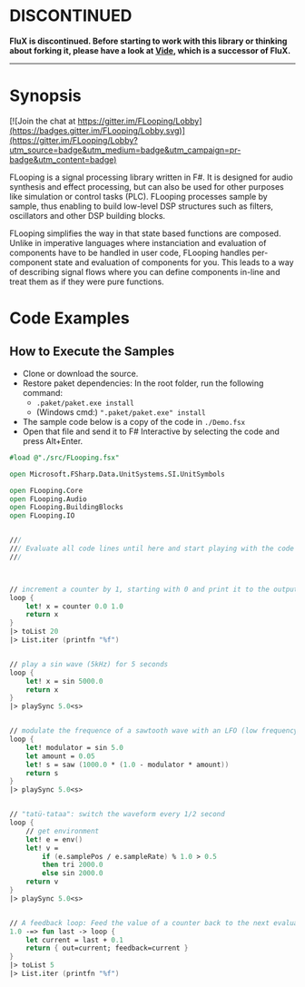 # DISCONTINUED

**FluX is discontinued. Before starting to work with this library or thinking about forking it, please have a look at [Vide](https://github.com/vide-collabo/Vide), which is a successor of FluX.**

--------------------------

# Synopsis

[![Join the chat at https://gitter.im/FLooping/Lobby](https://badges.gitter.im/FLooping/Lobby.svg)](https://gitter.im/FLooping/Lobby?utm_source=badge&utm_medium=badge&utm_campaign=pr-badge&utm_content=badge)

FLooping is a signal processing library written in F#. It is designed for audio synthesis and effect processing, but can also be used for other purposes like simulation or control tasks (PLC). FLooping processes sample by sample, thus enabling to build low-level DSP structures such as filters, oscillators and other DSP building blocks.

FLooping simplifies the way in that state based functions are composed. Unlike in imperative languages where instanciation and evaluation of components have to be handled in user code, FLooping handles per-component state and evaluation of components for you. This leads to a way of describing signal flows where you can define components in-line and treat them as if they were pure functions.

# Code Examples

## How to Execute the Samples

* Clone or download the source.
* Restore paket dependencies: In the root folder, run the following command:
    * ```.paket/paket.exe install```
    * (Windows cmd:) ```".paket/paket.exe" install```
* The sample code below is a copy of the code in `./Demo.fsx`
* Open that file and send it to F# Interactive by selecting the code and press Alt+Enter.

```fsharp
#load @"./src/FLooping.fsx"

open Microsoft.FSharp.Data.UnitSystems.SI.UnitSymbols

open FLooping.Core
open FLooping.Audio
open FLooping.BuildingBlocks
open FLooping.IO


///
/// Evaluate all code lines until here and start playing with the code below.
///



// increment a counter by 1, starting with 0 and print it to the output.
loop {
    let! x = counter 0.0 1.0
    return x
}
|> toList 20
|> List.iter (printfn "%f")


// play a sin wave (5kHz) for 5 seconds
loop {
    let! x = sin 5000.0
    return x
}
|> playSync 5.0<s>


// modulate the frequence of a sawtooth wave with an LFO (low frequency oscillator)
loop {
    let! modulator = sin 5.0
    let amount = 0.05
    let! s = saw (1000.0 * (1.0 - modulator * amount))
    return s
}
|> playSync 5.0<s>


// "tatü-tataa": switch the waveform every 1/2 second
loop {
    // get environment
    let! e = env()
    let! v =
        if (e.samplePos / e.sampleRate) % 1.0 > 0.5 
        then tri 2000.0 
        else sin 2000.0
    return v
}
|> playSync 5.0<s>


// A feedback loop: Feed the value of a counter back to the next evaluation.
1.0 -=> fun last -> loop {
    let current = last + 0.1
    return { out=current; feedback=current }
}
|> toList 5
|> List.iter (printfn "%f")

```
 
